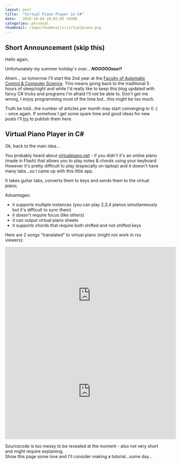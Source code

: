 ```yaml
---
layout: post
title:  "Virtual Piano Player in C#"
date:   2015-10-04 20:02:05 +0300
categories: personal
thumbnail: /imgs/thumbnails/virtualpiano.png
---
```


## Short Announcement (skip this)

Hello again,

Unfortunately my summer holiday's over... _**NOOOOOooo!!**_

Ahem... so tomorrow I'll start the 2nd year at the <u>Faculty of Automatic Control & Computer Science</u>. This means going back to the traditional 5 hours of sleep/night and while I'd really like to keep this blog updated with fancy C# tricks and programs I'm afraid I'll not be able to. Don't get me wrong, I enjoy programming most of the time but...this might be too much.

Truth be told...the number of articles per month may start converging to 0 :( - once again. If somehow I get some spare time and good ideas for new posts I'll <u>try</u> to publish them here.

## Virtual Piano Player in C#

Ok, back to the main idea...

You probably heard about <u>virtualpiano.net</u> - if you didn't it's an online piano (made in Flash) that allows you to play notes & chords using your keyboard. However it's pretty difficult to play (especially on laptop) and it doesn't have many tabs...so I came up with this little app.

It takes guitar tabs, converts them to keys and sends them to the virtual piano;

Advantages:

*   it supports multiple instances (you can play 2,3,4 pianos simultaneously but it's difficult to sync them)
*   it doesn't require focus (like others)
*   it can output virtual piano sheets
*   it supports chords that require both shifted and not-shifted keys

Here are 2 songs "translated" to virtual piano (might not work in rss viewers):

<iframe src="https://www.youtube.com/embed/A_SvOsk2mlc" allowfullscreen="" frameborder="0" height="315" width="560"></iframe>

<iframe src="https://www.youtube.com/embed/-B5yzsmUvgk" allowfullscreen="" frameborder="0" height="315" width="560"></iframe>

Sourcecode is too messy to be revealed at the moment - also not very short and might require explaining.  
Show this page some love and I'll consider making a tutorial...some day...